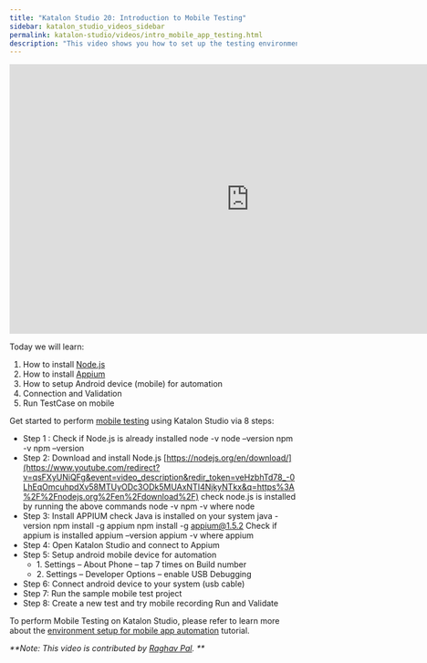 ```yaml
---
title: "Katalon Studio 20: Introduction to Mobile Testing"
sidebar: katalon_studio_videos_sidebar
permalink: katalon-studio/videos/intro_mobile_app_testing.html
description: "This video shows you how to set up the testing environment to perform Mobile app testing on Katalon Studio and run your first test case on mobile."
---
```

<iframe width="840" height="473" src="https://www.youtube.com/embed/qsFXyUNiQFg?feature=oembed" frameborder="0" allow="autoplay; encrypted-media" allowfullscreen="">&nbsp;</iframe>

Today we will learn:

1.  How to install [Node.js](https://nodejs.org/en/download/)
2.  How to install [Appium](http://appium.io/)
3.  How to setup Android device (mobile) for automation
4.  Connection and Validation
5.  Run TestCase on mobile

Get started to perform [mobile testing](/katalon-studio/tutorials/setting-mobile-application-automation/) using Katalon Studio via 8 steps:

*   Step 1 : Check if Node.js is already installed node -v node –version npm -v npm –version
*   Step 2: Download and install Node.js [https://nodejs.org/en/download/](https://www.youtube.com/redirect?v=qsFXyUNiQFg&event=video_description&redir_token=veHzbhTd78_-0LhEqOmcuhpdXv58MTUyODc3ODk5MUAxNTI4NjkyNTkx&q=https%3A%2F%2Fnodejs.org%2Fen%2Fdownload%2F) check node.js is installed by running the above commands node -v npm -v where node
*   Step 3: Install APPIUM check Java is installed on your system java -version npm install -g appium npm install -g appium@1.5.2 Check if appium is installed appium –version appium -v where appium
*   Step 4: Open Katalon Studio and connect to Appium
*   Step 5: Setup android mobile device for automation
    *   1\. Settings – About Phone – tap 7 times on Build number
    *   2\. Settings – Developer Options – enable USB Debugging
*   Step 6: Connect android device to your system (usb cable)
*   Step 7: Run the sample mobile test project
*   Step 8: Create a new test and try mobile recording Run and Validate

To perform Mobile Testing on Katalon Studio, please refer to learn more about the [environment setup for mobile app automation](/katalon-studio/tutorials/setting-mobile-application-automation/) tutorial.

_**Note: This video is contributed by [Raghav Pal](https://www.youtube.com/channel/UCTt7pyY-o0eltq14glaG5dg). **_